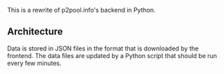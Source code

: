 This is a rewrite of p2pool.info's backend in Python.

Architecture
----
Data is stored in JSON files in the format that is downloaded by the frontend. The data files are updated by a Python script that should be run every few minutes.
